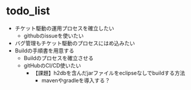
# todo_list

* チケット駆動の運用プロセスを確立したい
    * githubのissueを使いたい
* バグ管理もチケット駆動のプロセスにはめ込みたい
* Buildの手順書を用意する
    * Buildのプロセスを確立させる
	* gitHubのCI/CD使いたい
	    * 【課題】h2dbを含んだjarファイルをeclipseなしでbuildする方法
		    * mavenやgradleを導入する？
